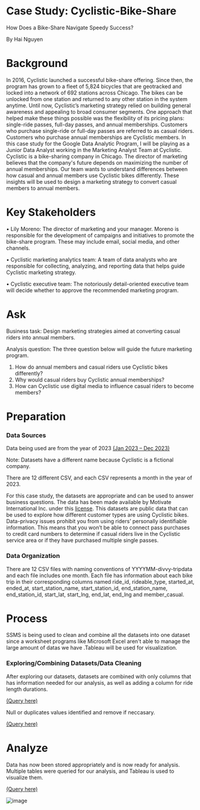 # Case Study: Cyclistic-Bike-Share
How Does a Bike-Share Navigate Speedy Success?

By Hai Nguyen 

# Background
In 2016, Cyclistic launched a successful bike-share offering. Since then, the program has grown to a fleet of 5,824 bicycles that are geotracked and locked into a network of 692 stations across Chicago. The bikes can be unlocked from one station and returned to any other station in the system anytime.
Until now, Cyclistic’s marketing strategy relied on building general awareness and appealing to broad consumer segments. One approach that helped make these things possible was the flexibility of its pricing plans: single-ride passes, full-day passes, and annual memberships. Customers who purchase single-ride or full-day passes are referred to as casual riders. Customers who purchase annual memberships are Cyclistic members.
In this case study for the Google Data Analytic Program, I will be playing as a Junior Data Analyst working in the Marketing Analyst Team at Cyclistic. Cyclistic is a bike-sharing company in Chicago. The director of marketing believes that the company's future depends on maximizing the number of annual memberships. Our team wants to understand differences between how casual and annual members use Cyclistic bikes differently. These insights will be used to design a marketing strategy to convert casual members to annual members.

# Key Stakeholders
•	Lily Moreno: The director of marketing and your manager. Moreno is responsible for the development of campaigns
and initiatives to promote the bike-share program. These may include email, social media, and other channels.

•	Cyclistic marketing analytics team: A team of data analysts who are responsible for collecting, analyzing, and
reporting data that helps guide Cyclistic marketing strategy.

•	Cyclistic executive team: The notoriously detail-oriented executive team will decide whether to approve the
recommended marketing program.

# Ask
Business task: Design marketing strategies aimed at converting casual riders into annual members.

Analysis question: The three question below will guide the future marketing program.

1.	How do annual members and casual riders use Cyclistic bikes differently?
2.	Why would casual riders buy Cyclistic annual memberships?
3.	How can Cyclistic use digital media to influence casual riders to become members?

# Preparation

### Data Sources 

Data being used are from the year of 2023 [(Jan 2023 – Dec 2023)](https://divvy-tripdata.s3.amazonaws.com/index.html)

Note: Datasets have a different name because Cyclistic is a fictional company.

There are 12 different CSV, and each CSV represents a month in the year of 2023.

For this case study, the datasets are appropriate and can be used to answer business questions. The data has been made available by Motivate International Inc. under this [license](https://www.divvybikes.com/data-license-agreement). This datasets are public data that can be used to explore how different customer types are using Cyclistic bikes. Data-privacy issues prohibit you from using riders’ personally identifiable information. This means that you won’t be able to connect pass purchases to credit card numbers to determine if casual riders live in the Cyclistic service area or if they have purchased multiple single passes.

### Data Organization

There are 12 CSV files with naming conventions of YYYYMM-divvy-tripdata and each file includes one month. Each file has information about each bike trip in their corresponding columns named ride_id, rideable_type, started_at, ended_at, start_station_name, start_station_id, end_station_name, end_station_id, start_lat, start_lng, end_lat, end_lng and member_casual.

# Process

SSMS is being used to clean and combine all the datasets into one dataset since a worksheet programs like Microsoft Excel aren't able to manage the large amount of datas we have .Tableau will be used for visualization.

### Exploring/Combining Datasets/Data Cleaning

After exploring our datasets, datasets are combined with only columns that has information needed for our analysis, as well as adding a column for ride length durations.

[(Query here)](https://github.com/hainguyendtx/Case-Study-Cyclistic-Bike-Share-How-Does-a-Bike-Share-Navigate-Speedy-Success/edit/main/Combining%20Data.sql)

Null or duplicates values identified and remove if neccasary. 

[(Query here)](https://github.com/hainguyendtx/Case-Study-Cyclistic-Bike-Share-How-Does-a-Bike-Share-Navigate-Speedy-Success/blob/main/Cleaning%20Data.sql)

# Analyze

Data has now been stored appropriately and is now ready for analysis. Multiple tables were queried for our analysis, and Tableau is used to visualize them. 

[(Query here)](https://github.com/hainguyendtx/Case-Study-Cyclistic-Bike-Share-How-Does-a-Bike-Share-Navigate-Speedy-Success/blob/main/Analyze%20Data.sql)

![image](https://github.com/hainguyendtx/Case-Study-Cyclistic-Bike-Share-How-Does-a-Bike-Share-Navigate-Speedy-Success/assets/157367308/2c11b53e-dace-41ef-af5c-4e46db2fcb63)








